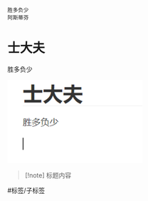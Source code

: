 ```
胜多负少
阿斯蒂芬
```
# 士大夫

胜多负少

![image-20240229172410902](image/image-20240229172410902.png)
> [!note] 标题内容

#标签/子标签
